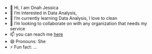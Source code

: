 - 👋 Hi, I am Onah Jessica
- 👀 I’m interested in Data Analysis, 
- 🌱 I’m currently learning Data Analysis, I love to clean
- 💞️ I’m looking to collaborate on with any organization that needs my service
- 📫 you can reach me [here](onahnkem168@gmail.com)
- 😄 Pronouns: She
- ⚡ Fun fact: ...

<!---
jessy124/jessy124 is a ✨ special ✨ repository because its `README.md` (this file) appears on your GitHub profile.
You can click the Preview link to take a look at your changes.
--->
